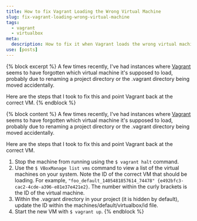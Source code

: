 ```yaml
---
title: How to fix Vagrant Loading the Wrong Virtual Machine
slug: fix-vagrant-loading-wrong-virtual-machine
tags:
  - vagrant
  - virtualbox
meta:
  description: How to fix it when Vagrant loads the wrong virtual machine.
use: [posts]
---
```

{% block excerpt %}
A few times recently, I've had instances where [Vagrant](https://www.vagrantup.com) seems to have forgotten which virtual machine it's supposed to load, probably due to renaming a project directory or the .vagrant directory being moved accidentally.

Here are the steps that I took to fix this and point Vagrant back at the correct VM.
{% endblock %}

{% block content %}
A few times recently, I've had instances where [Vagrant](https://www.vagrantup.com) seems to have forgotten which virtual machine it's supposed to load, probably due to renaming a project directory or the .vagrant directory being moved accidentally.

Here are the steps that I took to fix this and point Vagrant back at the correct VM.

1. Stop the machine from running using the `$ vagrant halt` command.
2. Use the `$ VBoxManage list vms` command to view a list of the virtual machines on your system. Note the ID of the correct VM that should be loading. For example, `"foo_default_1405481857614_74478" {e492bfc3-cac2-4cde-a396-e81e37e421e2}`. The number within the curly brackets is the ID of the virtual machine.
3. Within the .vagrant directory in your project (it is hidden by default), update the ID within the machines/default/virtualbox/id file.
4. Start the new VM with `$ vagrant up`.
{% endblock %}
